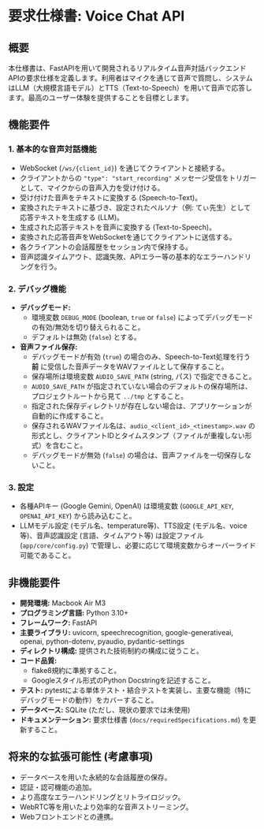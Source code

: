 # 要求仕様書: Voice Chat API

## 概要

本仕様書は、FastAPIを用いて開発されるリアルタイム音声対話バックエンドAPIの要求仕様を定義します。利用者はマイクを通じて音声で質問し、システムはLLM（大規模言語モデル）とTTS（Text-to-Speech）を用いて音声で応答します。最高のユーザー体験を提供することを目標とします。

## 機能要件

### 1. 基本的な音声対話機能

- WebSocket (`/ws/{client_id}`) を通じてクライアントと接続する。
- クライアントからの `"type": "start_recording"` メッセージ受信をトリガーとして、マイクからの音声入力を受け付ける。
- 受け付けた音声をテキストに変換する (Speech-to-Text)。
- 変換されたテキストに基づき、設定されたペルソナ（例: てぃ先生）として応答テキストを生成する (LLM)。
- 生成された応答テキストを音声に変換する (Text-to-Speech)。
- 変換された応答音声をWebSocketを通じてクライアントに送信する。
- 各クライアントの会話履歴をセッション内で保持する。
- 音声認識タイムアウト、認識失敗、APIエラー等の基本的なエラーハンドリングを行う。

### 2. デバッグ機能

- **デバッグモード:**
    - 環境変数 `DEBUG_MODE` (boolean, `true` or `false`) によってデバッグモードの有効/無効を切り替えられること。
    - デフォルトは無効 (`false`) とする。
- **音声ファイル保存:**
    - デバッグモードが有効 (`true`) の場合のみ、Speech-to-Text処理を行う **前** に受信した音声データをWAVファイルとして保存すること。
    - 保存場所は環境変数 `AUDIO_SAVE_PATH` (string, パス) で指定できること。
    - `AUDIO_SAVE_PATH` が指定されていない場合のデフォルトの保存場所は、プロジェクトルートから見て `../tmp` とすること。
    - 指定された保存ディレクトリが存在しない場合は、アプリケーションが自動的に作成すること。
    - 保存されるWAVファイル名は、`audio_<client_id>_<timestamp>.wav` の形式とし、クライアントIDとタイムスタンプ（ファイルが重複しない形式）を含むこと。
    - デバッグモードが無効 (`false`) の場合は、音声ファイルを一切保存しないこと。

### 3. 設定

- 各種APIキー (Google Gemini, OpenAI) は環境変数 (`GOOGLE_API_KEY`, `OPENAI_API_KEY`) から読み込むこと。
- LLMモデル設定 (モデル名、temperature等)、TTS設定 (モデル名、voice等)、音声認識設定 (言語、タイムアウト等) は設定ファイル (`app/core/config.py`) で管理し、必要に応じて環境変数からオーバーライド可能であること。

## 非機能要件

- **開発環境:** Macbook Air M3
- **プログラミング言語:** Python 3.10+
- **フレームワーク:** FastAPI
- **主要ライブラリ:** uvicorn, speechrecognition, google-generativeai, openai, python-dotenv, pyaudio, pydantic-settings
- **ディレクトリ構成:** 提供された技術制約の構成に従うこと。
- **コード品質:**
    - flake8規約に準拠すること。
    - Googleスタイル形式のPython Docstringを記述すること。
- **テスト:** pytestによる単体テスト・結合テストを実装し、主要な機能（特にデバッグモードの動作）をカバーすること。
- **データベース:** SQLite (ただし、現状の要求では未使用)
- **ドキュメンテーション:** 要求仕様書 (`docs/requiredSpecifications.md`) を更新すること。

## 将来的な拡張可能性 (考慮事項)
- データベースを用いた永続的な会話履歴の保存。
- 認証・認可機能の追加。
- より高度なエラーハンドリングとリトライロジック。
- WebRTC等を用いたより効率的な音声ストリーミング。
- Webフロントエンドとの連携。